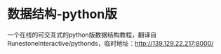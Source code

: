 # 数据结构-python版
一个在线的可交互式的python版数据结构教程，翻译自RunestoneInteractive/pythonds，临时地址：http://139.129.22.217:8000/
